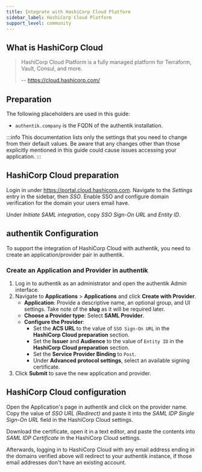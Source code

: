 ```yaml
---
title: Integrate with HashiCorp Cloud Platform
sidebar_label: HashiCorp Cloud Platform
support_level: community
---
```


## What is HashiCorp Cloud

> HashiCorp Cloud Platform is a fully managed platform for Terraform, Vault, Consul, and more.
>
> -- https://cloud.hashicorp.com/

## Preparation

The following placeholders are used in this guide:

- `authentik.company` is the FQDN of the authentik installation.

:::info
This documentation lists only the settings that you need to change from their default values. Be aware that any changes other than those explicitly mentioned in this guide could cause issues accessing your application.
:::

## HashiCorp Cloud preparation

Login in under https://portal.cloud.hashicorp.com. Navigate to the _Settings_ entry in the sidebar, then _SSO_. Enable SSO and configure domain verification for the domain your users email have.

Under _Initiate SAML integration_, copy _SSO Sign-On URL_ and _Entity ID_.

## authentik Configuration

To support the integration of HashiCorp Cloud with authentik, you need to create an application/provider pair in authentik.

### Create an Application and Provider in authentik

1. Log in to authentik as an administrator and open the authentik Admin interface.
2. Navigate to **Applications** > **Applications** and click **Create with Provider**.
    - **Application**: Provide a descriptive name, an optional group, and UI settings. Take note of the **slug** as it will be required later.
    - **Choose a Provider type**: Select **SAML Provider**.
    - **Configure the Provider**:
        - Set the **ACS URL** to the value of `SSO Sign-On URL` in the **HashiCorp Cloud preparation** section.
        - Set the **Issuer** and **Audience** to the value of `Entity ID` in the **HashiCorp Cloud preparation** section.
        - Set the **Service Provider Binding** to `Post`.
        - Under **Advanced protocol settings**, select an available signing certificate.
3. Click **Submit** to save the new application and provider.

## HashiCorp Cloud configuration

Open the Application's page in authentik and click on the provider name. Copy the value of _SSO URL (Redirect)_ and paste it into the _SAML IDP Single Sign-On URL_ field in the HashiCorp Cloud settings.

Download the certificate, open it in a text editor, and paste the contents into _SAML IDP Certificate_ in the HashiCorp Cloud settings.

Afterwards, logging in to HashiCorp Cloud with any email address ending in the domains verified above will redirect to your authentik instance, if those email addresses don't have an existing account.
